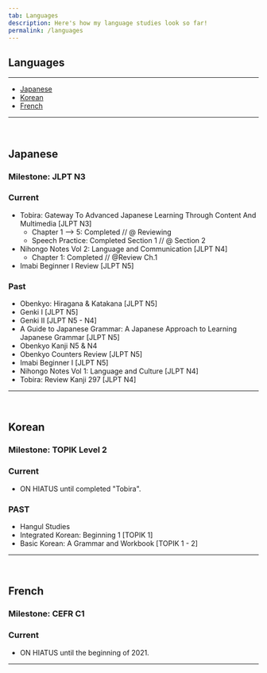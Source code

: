 ```yaml
---
tab: Languages
description: Here's how my language studies look so far!
permalink: /languages
---
```


## Languages

---

- [Japanese](#japanese)
- [Korean](#korean)
- [French](#french)

---

 
## Japanese
### Milestone: JLPT N3

### Current
- Tobira: Gateway To Advanced Japanese Learning Through Content And Multimedia [JLPT N3]
  - Chapter 1 --> 5: Completed // @ Reviewing
  - Speech Practice: Completed Section 1 // @ Section 2
- Nihongo Notes Vol 2: Language and Communication [JLPT N4]
  - Chapter 1: Completed // @Review Ch.1
- Imabi Beginner I Review [JLPT N5]

### Past
- Obenkyo: Hiragana & Katakana [JLPT N5]
- Genki I [JLPT N5]
- Genki II [JLPT N5 - N4]
- A Guide to Japanese Grammar: A Japanese Approach to Learning Japanese Grammar [JLPT N5]
- Obenkyo Kanji N5 & N4
- Obenkyo Counters Review [JLPT N5]
- Imabi Beginner I [JLPT N5]
- Nihongo Notes Vol 1: Language and Culture [JLPT N4]
- Tobira: Review Kanji 297 [JLPT N4]

---

 
## Korean
### Milestone: TOPIK Level 2

### Current
- ON HIATUS until completed "Tobira".

### PAST
- Hangul Studies
- Integrated Korean: Beginning 1 [TOPIK 1]
- Basic Korean: A Grammar and Workbook [TOPIK 1 - 2]

---
 
## French
### Milestone: CEFR C1

### Current
- ON HIATUS until the beginning of 2021.

---
 
